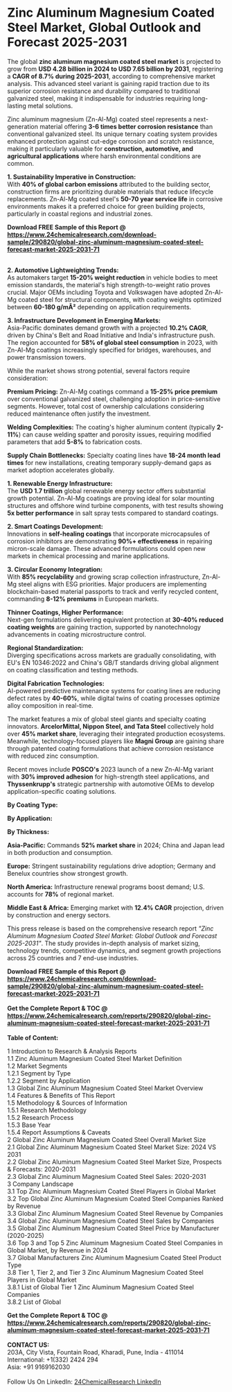 <h1>Zinc Aluminum Magnesium Coated Steel Market, Global Outlook and Forecast 2025-2031</h1><p>The global <strong>zinc aluminum magnesium coated steel market</strong> is projected to grow from <strong>USD 4.28 billion in 2024 to USD 7.65 billion by 2031</strong>, registering a <strong>CAGR of 8.7% during 2025-2031</strong>, according to comprehensive market analysis. This advanced steel variant is gaining rapid traction due to its superior corrosion resistance and durability compared to traditional galvanized steel, making it indispensable for industries requiring long-lasting metal solutions.</p><p>Zinc aluminum magnesium (Zn-Al-Mg) coated steel represents a next-generation material offering <strong>3-6 times better corrosion resistance</strong> than conventional galvanized steel. Its unique ternary coating system provides enhanced protection against cut-edge corrosion and scratch resistance, making it particularly valuable for <strong>construction, automotive, and agricultural applications</strong> where harsh environmental conditions are common.</p><p><strong>1. Sustainability Imperative in Construction:</strong><br>
With <strong>40% of global carbon emissions</strong> attributed to the building sector, construction firms are prioritizing durable materials that reduce lifecycle replacements. Zn-Al-Mg coated steel's <strong>50-70 year service life</strong> in corrosive environments makes it a preferred choice for green building projects, particularly in coastal regions and industrial zones.</p><div><b>Download FREE Sample of this Report @ 
            <a href="https://www.24chemicalresearch.com/download-sample/290820/global-zinc-aluminum-magnesium-coated-steel-forecast-market-2025-2031-71">
            https://www.24chemicalresearch.com/download-sample/290820/global-zinc-aluminum-magnesium-coated-steel-forecast-market-2025-2031-71</a></b></div><br><p><strong>2. Automotive Lightweighting Trends:</strong><br>
As automakers target <strong>15-20% weight reduction</strong> in vehicle bodies to meet emission standards, the material's high strength-to-weight ratio proves crucial. Major OEMs including Toyota and Volkswagen have adopted Zn-Al-Mg coated steel for structural components, with coating weights optimized between <strong>60-180 g/mÂ²</strong> depending on application requirements.</p><p><strong>3. Infrastructure Development in Emerging Markets:</strong><br>
Asia-Pacific dominates demand growth with a projected <strong>10.2% CAGR</strong>, driven by China's Belt and Road Initiative and India's infrastructure push. The region accounted for <strong>58% of global steel consumption</strong> in 2023, with Zn-Al-Mg coatings increasingly specified for bridges, warehouses, and power transmission towers.</p><p>While the market shows strong potential, several factors require consideration:</p><p><strong>Premium Pricing:</strong> Zn-Al-Mg coatings command a <strong>15-25% price premium</strong> over conventional galvanized steel, challenging adoption in price-sensitive segments. However, total cost of ownership calculations considering reduced maintenance often justify the investment.</p><p><strong>Welding Complexities:</strong> The coating's higher aluminum content (typically <strong>2-11%</strong>) can cause welding spatter and porosity issues, requiring modified parameters that add <strong>5-8%</strong> to fabrication costs.</p><p><strong>Supply Chain Bottlenecks:</strong> Specialty coating lines have <strong>18-24 month lead times</strong> for new installations, creating temporary supply-demand gaps as market adoption accelerates globally.</p><p><strong>1. Renewable Energy Infrastructure:</strong><br>
The <strong>USD 1.7 trillion</strong> global renewable energy sector offers substantial growth potential. Zn-Al-Mg coatings are proving ideal for solar mounting structures and offshore wind turbine components, with test results showing <strong>5x better performance</strong> in salt spray tests compared to standard coatings.</p><p><strong>2. Smart Coatings Development:</strong><br>
Innovations in <strong>self-healing coatings</strong> that incorporate microcapsules of corrosion inhibitors are demonstrating <strong>90%+ effectiveness</strong> in repairing micron-scale damage. These advanced formulations could open new markets in chemical processing and marine applications.</p><p><strong>3. Circular Economy Integration:</strong><br>
With <strong>85% recyclability</strong> and growing scrap collection infrastructure, Zn-Al-Mg steel aligns with ESG priorities. Major producers are implementing blockchain-based material passports to track and verify recycled content, commanding <strong>8-12% premiums</strong> in European markets.</p><p><strong>Thinner Coatings, Higher Performance:</strong><br>
	Next-gen formulations delivering equivalent protection at <strong>30-40% reduced coating weights</strong> are gaining traction, supported by nanotechnology advancements in coating microstructure control.</p><p><strong>Regional Standardization:</strong><br>
	Diverging specifications across markets are gradually consolidating, with EU's EN 10346:2022 and China's GB/T standards driving global alignment on coating classification and testing methods.</p><p><strong>Digital Fabrication Technologies:</strong><br>
	AI-powered predictive maintenance systems for coating lines are reducing defect rates by <strong>40-60%</strong>, while digital twins of coating processes optimize alloy composition in real-time.</p><p>The market features a mix of global steel giants and specialty coating innovators. <strong>ArcelorMittal, Nippon Steel, and Tata Steel</strong> collectively hold over <strong>45% market share</strong>, leveraging their integrated production ecosystems. Meanwhile, technology-focused players like <strong>Magni Group</strong> are gaining share through patented coating formulations that achieve corrosion resistance with reduced zinc consumption.</p><p>Recent moves include <strong>POSCO's</strong> 2023 launch of a new Zn-Al-Mg variant with <strong>30% improved adhesion</strong> for high-strength steel applications, and <strong>Thyssenkrupp's</strong> strategic partnership with automotive OEMs to develop application-specific coating solutions.</p><p><strong>By Coating Type:</strong></p><p><strong>By Application:</strong></p><p><strong>By Thickness:</strong></p><p><strong>Asia-Pacific:</strong> Commands <strong>52% market share</strong> in 2024; China and Japan lead in both production and consumption.</p><p><strong>Europe:</strong> Stringent sustainability regulations drive adoption; Germany and Benelux countries show strongest growth.</p><p><strong>North America:</strong> Infrastructure renewal programs boost demand; U.S. accounts for <strong>78%</strong> of regional market.</p><p><strong>Middle East &amp; Africa:</strong> Emerging market with <strong>12.4% CAGR</strong> projection, driven by construction and energy sectors.</p><p>This press release is based on the comprehensive research report <em>"Zinc Aluminum Magnesium Coated Steel Market: Global Outlook and Forecast 2025-2031"</em>. The study provides in-depth analysis of market sizing, technology trends, competitive dynamics, and segment growth projections across 25 countries and 7 end-use industries.</p><div><b>Download FREE Sample of this Report @ 
            <a href="https://www.24chemicalresearch.com/download-sample/290820/global-zinc-aluminum-magnesium-coated-steel-forecast-market-2025-2031-71">
            https://www.24chemicalresearch.com/download-sample/290820/global-zinc-aluminum-magnesium-coated-steel-forecast-market-2025-2031-71</a></b></div><br><div><b>Get the Complete Report & TOC @ 
            <a href="https://www.24chemicalresearch.com/reports/290820/global-zinc-aluminum-magnesium-coated-steel-forecast-market-2025-2031-71">
            https://www.24chemicalresearch.com/reports/290820/global-zinc-aluminum-magnesium-coated-steel-forecast-market-2025-2031-71</a></b></div><br>
            <b>Table of Content:</b><p>1 Introduction to Research & Analysis Reports<br />
 1.1 Zinc Aluminum Magnesium Coated Steel Market Definition<br />
 1.2 Market Segments<br />
 1.2.1 Segment by Type<br />
 1.2.2 Segment by Application<br />
 1.3 Global Zinc Aluminum Magnesium Coated Steel Market Overview<br />
 1.4 Features & Benefits of This Report<br />
 1.5 Methodology & Sources of Information<br />
 1.5.1 Research Methodology<br />
 1.5.2 Research Process<br />
 1.5.3 Base Year<br />
 1.5.4 Report Assumptions & Caveats<br />
2 Global Zinc Aluminum Magnesium Coated Steel Overall Market Size<br />
 2.1 Global Zinc Aluminum Magnesium Coated Steel Market Size: 2024 VS 2031<br />
 2.2 Global Zinc Aluminum Magnesium Coated Steel Market Size, Prospects & Forecasts: 2020-2031<br />
 2.3 Global Zinc Aluminum Magnesium Coated Steel Sales: 2020-2031<br />
3 Company Landscape<br />
 3.1 Top Zinc Aluminum Magnesium Coated Steel Players in Global Market<br />
 3.2 Top Global Zinc Aluminum Magnesium Coated Steel Companies Ranked by Revenue<br />
 3.3 Global Zinc Aluminum Magnesium Coated Steel Revenue by Companies<br />
 3.4 Global Zinc Aluminum Magnesium Coated Steel Sales by Companies<br />
 3.5 Global Zinc Aluminum Magnesium Coated Steel Price by Manufacturer (2020-2025)<br />
 3.6 Top 3 and Top 5 Zinc Aluminum Magnesium Coated Steel Companies in Global Market, by Revenue in 2024<br />
 3.7 Global Manufacturers Zinc Aluminum Magnesium Coated Steel Product Type<br />
 3.8 Tier 1, Tier 2, and Tier 3 Zinc Aluminum Magnesium Coated Steel Players in Global Market<br />
 3.8.1 List of Global Tier 1 Zinc Aluminum Magnesium Coated Steel Companies<br />
 3.8.2 List of Global </p><div><b>Get the Complete Report & TOC @ 
            <a href="https://www.24chemicalresearch.com/reports/290820/global-zinc-aluminum-magnesium-coated-steel-forecast-market-2025-2031-71">
            https://www.24chemicalresearch.com/reports/290820/global-zinc-aluminum-magnesium-coated-steel-forecast-market-2025-2031-71</a></b></div><br><b>CONTACT US:</b><br>
            203A, City Vista, Fountain Road, Kharadi, Pune, India - 411014<br>
            International: +1(332) 2424 294<br>
            Asia: +91 9169162030 <br><br>
            Follow Us On LinkedIn: <a href="https://www.linkedin.com/company/24chemicalresearch/">24ChemicalResearch LinkedIn</a>